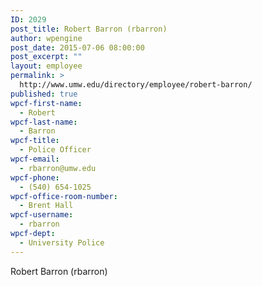 ```yaml
---
ID: 2029
post_title: Robert Barron (rbarron)
author: wpengine
post_date: 2015-07-06 08:00:00
post_excerpt: ""
layout: employee
permalink: >
  http://www.umw.edu/directory/employee/robert-barron/
published: true
wpcf-first-name:
  - Robert
wpcf-last-name:
  - Barron
wpcf-title:
  - Police Officer
wpcf-email:
  - rbarron@umw.edu
wpcf-phone:
  - (540) 654-1025
wpcf-office-room-number:
  - Brent Hall
wpcf-username:
  - rbarron
wpcf-dept:
  - University Police
---
```

Robert Barron (rbarron)